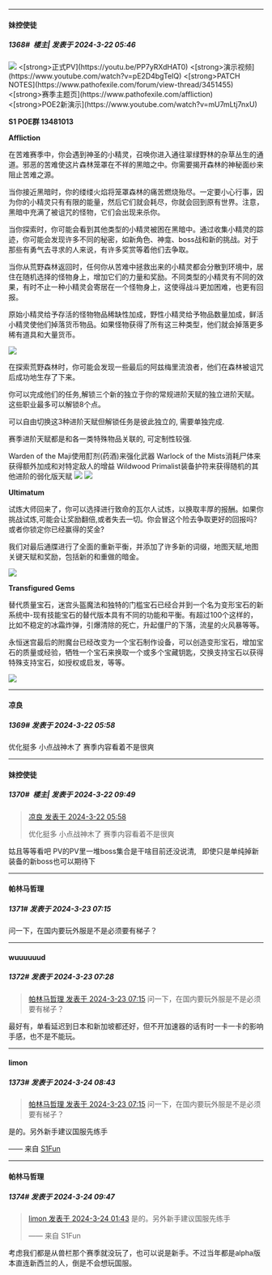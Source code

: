 ﻿
*****

####  妹控使徒  
##### 1368#         楼主| 发表于 2024-3-22 05:46

<img src="https://i.imgur.com/odEoECz.png" referrerpolicy="no-referrer">
<[strong>正式PV</strong>](https://youtu.be/PP7yRXdHAT0)
<[strong>演示视频</strong>](https://www.youtube.com/watch?v=pE2D4bgTeIQ)
<[strong>PATCH NOTES</strong>](https://www.pathofexile.com/forum/view-thread/3451455)
<[strong>赛季主题页</strong>](https://www.pathofexile.com/affliction)
<[strong>POE2新演示</strong>](https://www.youtube.com/watch?v=mU7mLtj7nxU)

<strong>S1 POE群
13481013
</strong>

<strong>Affliction</strong>

在苦难赛季中，你会遇到神圣的小精灵，召唤你进入通往翠绿野林的杂草丛生的通道。邪恶的苦难使这片森林笼罩在不祥的黑暗之中。你需要揭开森林的神秘面纱来阻止苦难之源。

当你接近黑暗时，你的缕缕火焰将笼罩森林的痛苦燃烧殆尽。一定要小心行事，因为你的小精灵只有有限的能量，然后它们就会耗尽，你就会回到原有世界。注意，黑暗中充满了被诅咒的怪物，它们会出现来杀你。

当你探索时，你可能会看到其他类型的小精灵被困在黑暗中。通过收集小精灵的踪迹，你可能会发现许多不同的秘密，如新角色、神龛、boss战和新的挑战。对于那些有勇气去寻求的人来说，有许多奖赏等着他们去争取。

当你从荒野森林返回时，任何你从苦难中拯救出来的小精灵都会分散到环境中，居住在随机选择的怪物身上，增加它们的力量和奖励。不同类型的小精灵有不同的效果，有时不止一种小精灵会寄居在一个怪物身上，这使得战斗更加困难，也更有回报。

原始小精灵给予存活的怪物物品稀缺性加成，野性小精灵给予物品数量加成，鲜活小精灵使他们掉落货币物品。如果怪物获得了所有这三种类型，他们就会掉落更多稀有道具和大量货币。

<img src="https://i.imgur.com/N6jM90C.jpg" referrerpolicy="no-referrer">

在探索荒野森林时，你可能会发现一些最后的阿兹梅里流浪者，他们在森林被诅咒后成功地生存了下来。

你可以完成他们的任务,解锁三个新的独立于你的常规进阶天赋的独立进阶天赋。这些职业最多可以解锁8个点。

可以自由切换这3种进阶天赋但解锁任务是彼此独立的, 需要单独完成.

赛季进阶天赋都是和各一类特殊物品关联的, 可定制性较强.

Warden of the Maji使用酊剂(药酒)来强化武器
Warlock of the Mists消耗尸体来获得额外加成和对特定敌人的增益
Wildwood Primalist装备护符来获得随机的其他进阶的弱化版天赋
<img src="https://i.imgur.com/Nwx8xRz.png" referrerpolicy="no-referrer">
<img src="https://i.imgur.com/Eef5dIk.png" referrerpolicy="no-referrer">

<strong>Ultimatum</strong>

试炼大师回来了，你可以选择进行致命的瓦尔人试炼，以换取丰厚的报酬。如果你挑战试炼,可能会让奖励翻倍,或者失去一切。你会冒这个险去争取更好的回报吗?或者你锁定你已经赢得的奖金?

我们对最后通牒进行了全面的重新平衡，并添加了许多新的词缀，地图天赋,地图关键天赋和奖励，包括新的和重做的暗金。

<img src="https://i.imgur.com/DkE6F65.png" referrerpolicy="no-referrer">

<strong>Transfigured Gems</strong>

替代质量宝石，迷宫头盔魔法和独特的门槛宝石已经合并到一个名为变形宝石的新系统中-现有技能宝石的替代版本具有不同的功能和平衡。有超过100个这样的，比如不稳定的冰霜炸弹，引爆清除的死亡，升起僵尸的下落，流星的火风暴等等。

永恒迷宫最后的附魔台已经改变为一个宝石制作设备，可以创造变形宝石，增加宝石的质量或经验，牺牲一个宝石来换取一个或多个宝藏钥匙，交换支持宝石以获得特殊支持宝石，如授权或启发，等等。

<img src="https://i.imgur.com/8AwvSMl.png" referrerpolicy="no-referrer">


*****

####  凉良  
##### 1369#       发表于 2024-3-22 05:58

优化挺多 小点战神木了 赛季内容看着不是很爽


*****

####  妹控使徒  
##### 1370#         楼主| 发表于 2024-3-22 09:49

<blockquote><a href="httphttps://bbs.saraba1st.com/2b/forum.php?mod=redirect&amp;goto=findpost&amp;pid=64330655&amp;ptid=1478318" target="_blank">凉良 发表于 2024-3-22 05:58</a>

优化挺多 小点战神木了 赛季内容看着不是很爽</blockquote>
姑且等等看吧 PV的PV里一堆boss集合是干啥目前还没说清,   即使只是单纯掉新装备的新boss也可以期待下


*****

####  帕林马哲理  
##### 1371#       发表于 2024-3-23 07:15

问一下，在国内要玩外服是不是必须要有梯子？


*****

####  wuuuuuud  
##### 1372#       发表于 2024-3-23 07:28

<blockquote><a href="httphttps://bbs.saraba1st.com/2b/forum.php?mod=redirect&amp;goto=findpost&amp;pid=64345338&amp;ptid=1478318" target="_blank">帕林马哲理 发表于 2024-3-23 07:15</a>
问一下，在国内要玩外服是不是必须要有梯子？</blockquote>
最好有，单看延迟到日本和新加坡都还好，但不开加速器的话有时一卡一卡的影响手感，也不是不能玩。


*****

####  limon  
##### 1373#       发表于 2024-3-24 08:43

<blockquote><a href="httphttps://bbs.saraba1st.com/2b/forum.php?mod=redirect&amp;goto=findpost&amp;pid=64345338&amp;ptid=1478318" target="_blank">帕林马哲理 发表于 2024-3-23 07:15</a>
问一下，在国内要玩外服是不是必须要有梯子？</blockquote>
是的。另外新手建议国服先练手

—— 来自 [S1Fun](https://s1fun.koalcat.com)


*****

####  帕林马哲理  
##### 1374#       发表于 2024-3-24 09:47

<blockquote><a href="httphttps://bbs.saraba1st.com/2b/forum.php?mod=redirect&amp;goto=findpost&amp;pid=64355817&amp;ptid=1478318" target="_blank">limon 发表于 2024-3-24 01:43</a>
是的。另外新手建议国服先练手

—— 来自 S1Fun</blockquote>
考虑我们都是从兽栏那个赛季就没玩了，也可以说是新手。不过当年都是alpha版本直连新西兰的人，倒是不会想玩国服。

